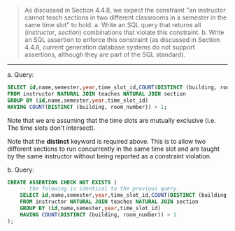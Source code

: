 > As discussed in Section 4.4.8, we expect the constraint "an instructor cannot teach sections in two different classrooms in a semester in the same time slot" to hold.
> a. Write an SQL query that returns all (_instructor_, _section_) combinations that violate this constraint.
> b. Write an SQL assertion to enforce this constraint (as discussed in Section 4.4.8, current generation database systems do not support assertions, although they are part of the SQL standard).

---

a. Query:

```sql
SELECT id,name,semester,year,time_slot_id,COUNT(DISTINCT (building, room_number))
FROM instructor NATURAL JOIN teaches NATURAL JOIN section
GROUP BY (id,name,semester,year,time_slot_id)
HAVING COUNT(DISTINCT (building, room_number)) > 1; 
```

Note that we are assuming that the time slots are mutually exclusive (i.e. The time slots don't intersect).

Note that the **distinct** keyword is required above. This is to allow two different sections to run concurrently in the same time slot and are taught by the same instructor without being reported as a constraint violation.

b. Query:

```sql
CREATE ASSERTION CHECK NOT EXISTS (
    -- the folowing is identical to the previous query.
    SELECT id,name,semester,year,time_slot_id,COUNT(DISTINCT (building, room_number))
    FROM instructor NATURAL JOIN teaches NATURAL JOIN section
    GROUP BY (id,name,semester,year,time_slot_id)
    HAVING COUNT(DISTINCT (building, room_number)) > 1
);
```
